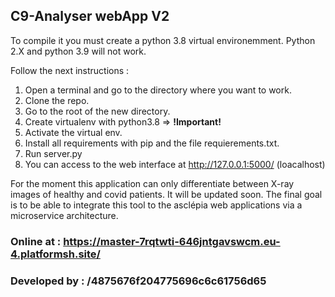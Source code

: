 ## C9-Analyser webApp V2

To compile it you must create a python 3.8 virtual environemment. Python 2.X and python 3.9 will not work. 

Follow the next instructions :

1. Open a terminal and go to the directory where you want to work.
2. Clone the repo.
3. Go to the root of the new directory.
4. Create virtualenv with python3.8 => **!Important!**
5. Activate the virtual env.
6. Install all requirements with pip and the file requierements.txt.
7. Run server.py
8. You can access to the web interface at http://127.0.0.1:5000/ (loacalhost)

For the moment this application can only differentiate between X-ray images of healthy and covid patients. It will be updated soon. 
The final goal is to be able to integrate this tool to the asclépia web applications via a microservice architecture. 

### Online at : https://master-7rqtwti-646jntgavswcm.eu-4.platformsh.site/

### Developed by : /4875676f204775696c6c61756d65